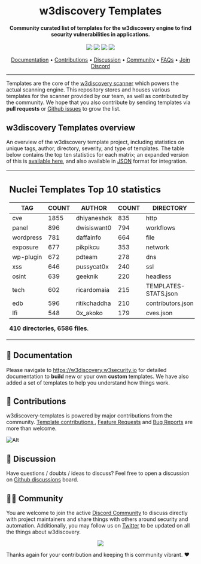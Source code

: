 

<h1 align="center">
w3discovery Templates
</h1>
<h4 align="center">Community curated list of templates for the w3discovery engine to find security vulnerabilities in applications.</h4>


<p align="center">
<a href="https://github.com/w3security/w3discovery-templates/issues"><img src="https://img.shields.io/badge/contributions-welcome-brightgreen.svg?style=flat"></a>
<a href="https://github.com/w3security/w3discovery-templates/releases"><img src="https://img.shields.io/github/release/w3security/w3discovery-templates"></a>
<a href="https://twitter.com/pdw3discovery"><img src="https://img.shields.io/twitter/follow/pdw3discovery.svg?logo=twitter"></a>
<a href="https://discord.gg/w3security"><img src="https://img.shields.io/discord/695645237418131507.svg?logo=discord"></a>
</p>
      
<p align="center">
  <a href="https://w3discovery.w3security.io/templating-guide/">Documentation</a> •
  <a href="#-contributions">Contributions</a> •
  <a href="#-discussion">Discussion</a> •
  <a href="#-community">Community</a> •
  <a href="https://w3discovery.w3security.io/faq/templates/">FAQs</a> •
  <a href="https://discord.gg/w3security">Join Discord</a>
</p>

----

Templates are the core of the [w3discovery scanner](https://github.com/w3security/w3discovery) which powers the actual scanning engine.
This repository stores and houses various templates for the scanner provided by our team, as well as contributed by the community.
We hope that you also contribute by sending templates via **pull requests** or [Github issues](https://github.com/w3security/w3discovery-templates/issues/new?assignees=&labels=&template=submit-template.md&title=%5Bw3discovery-template%5D+) to grow the list.


## w3discovery Templates overview


An overview of the w3discovery template project, including statistics on unique tags, author, directory, severity, and type of templates. The table below contains the top ten statistics for each matrix; an expanded version of this is [available here](TEMPLATES-STATS.md), and also available in [JSON](TEMPLATES-STATS.json) format for integration.

<table>
<tr>
<td> 

## Nuclei Templates Top 10 statistics

|    TAG    | COUNT |    AUTHOR    | COUNT |      DIRECTORY       | COUNT | SEVERITY | COUNT | TYPE | COUNT |
|-----------|-------|--------------|-------|----------------------|-------|----------|-------|------|-------|
| cve       |  1855 | dhiyaneshdk  |   835 | http                 |  5860 | info     |  2857 | file |   123 |
| panel     |   896 | dwisiswant0  |   794 | workflows            |   190 | high     |  1270 | dns  |    18 |
| wordpress |   781 | daffainfo    |   664 | file                 |   123 | medium   |  1042 |      |       |
| exposure  |   677 | pikpikcu     |   353 | network              |    93 | critical |   704 |      |       |
| wp-plugin |   672 | pdteam       |   278 | dns                  |    18 | low      |   216 |      |       |
| xss       |   646 | pussycat0x   |   240 | ssl                  |    12 | unknown  |    26 |      |       |
| osint     |   639 | geeknik      |   220 | headless             |     9 |          |       |      |       |
| tech      |   602 | ricardomaia  |   215 | TEMPLATES-STATS.json |     1 |          |       |      |       |
| edb       |   596 | ritikchaddha |   210 | contributors.json    |     1 |          |       |      |       |
| lfi       |   548 | 0x_akoko     |   179 | cves.json            |     1 |          |       |      |       |

**410 directories, 6586 files**.

</td>
</tr>
</table>

📖 Documentation
-----

Please navigate to https://w3discovery.w3security.io for detailed documentation to **build** new or your own **custom** templates.
We have also added a set of templates to help you understand how things work.

💪 Contributions
-----

w3discovery-templates is powered by major contributions from the community.
[Template contributions ](https://github.com/w3security/w3discovery-templates/issues/new?assignees=&labels=&template=submit-template.md&title=%5Bw3discovery-template%5D+), [Feature Requests](https://github.com/w3security/w3discovery-templates/issues/new?assignees=&labels=&template=feature_request.md&title=%5BFeature%5D+) and [Bug Reports](https://github.com/w3security/w3discovery-templates/issues/new?assignees=&labels=&template=bug_report.md&title=%5BBug%5D+) are more than welcome.

![Alt](https://repobeats.axiom.co/api/embed/55ee65543bb9a0f9c797626c4e66d472a517d17c.svg "Repobeats analytics image")

💬 Discussion
-----

Have questions / doubts / ideas to discuss?
Feel free to open a discussion on [Github discussions](https://github.com/w3security/w3discovery-templates/discussions) board.

👨‍💻 Community
-----

You are welcome to join the active [Discord Community](https://discord.gg/w3security) to discuss directly with project maintainers and share things with others around security and automation.
Additionally, you may follow us on [Twitter](https://twitter.com/pdw3discovery) to be updated on all the things about w3discovery.


<p align="center">
<a href="https://github.com/w3security/w3discovery-templates/graphs/contributors">
  <img src="https://contrib.rocks/image?repo=w3security/w3discovery-templates&max=300">
</a>
</p>


Thanks again for your contribution and keeping this community vibrant. :heart:
